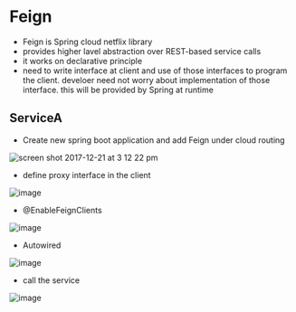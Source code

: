# Feign

- Feign is Spring cloud netflix library 
- provides higher lavel abstraction over REST-based service calls
- it works on declarative principle
- need to write interface at client and use of those interfaces to program the client. develoer need not worry about implementation of those interface. this will be provided by Spring at runtime


## ServiceA

- Create new spring boot application and add Feign under cloud routing

![screen shot 2017-12-21 at 3 12 22 pm](https://user-images.githubusercontent.com/31741868/34275105-6961fe46-e661-11e7-943d-2c7aafc5d694.png)

- define proxy interface in the client

![image](https://user-images.githubusercontent.com/31741868/34316970-42dbe134-e769-11e7-8492-008cacc1e598.png)

- @EnableFeignClients

![image](https://user-images.githubusercontent.com/31741868/34316983-837e5618-e769-11e7-850d-9abceee7dfdd.png)

- Autowired

![image](https://user-images.githubusercontent.com/31741868/34316984-8c3a5982-e769-11e7-9f5e-80b9cceeeec2.png)

- call the service

![image](https://user-images.githubusercontent.com/31741868/34316986-98c98268-e769-11e7-8c6c-142124eae2de.png)




